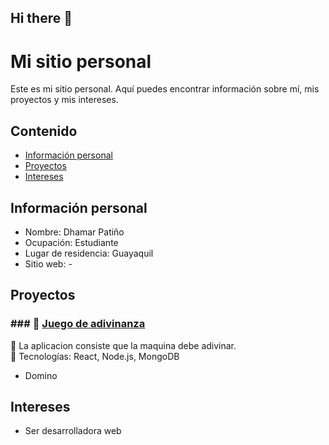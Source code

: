 ## Hi there 👋

# Mi sitio personal
Este es mi sitio personal. Aquí puedes encontrar información sobre mí, mis
proyectos y mis intereses.
## Contenido
* [Información personal](#información-personal)
* [Proyectos](#proyectos)
* [Intereses](#intereses)
## Información personal
* Nombre: Dhamar Patiño
* Ocupación: Estudiante
* Lugar de residencia: Guayaquil
* Sitio web: -
## Proyectos
### ### 🔗 [Juego de adivinanza ](https://github.com/DhamarPatino/ED_P2_GRUPO03)
📌 La aplicacion consiste que la maquina debe adivinar.  
🚀 Tecnologías: React, Node.js, MongoDB
* Domino
## Intereses
* Ser desarrolladora web
